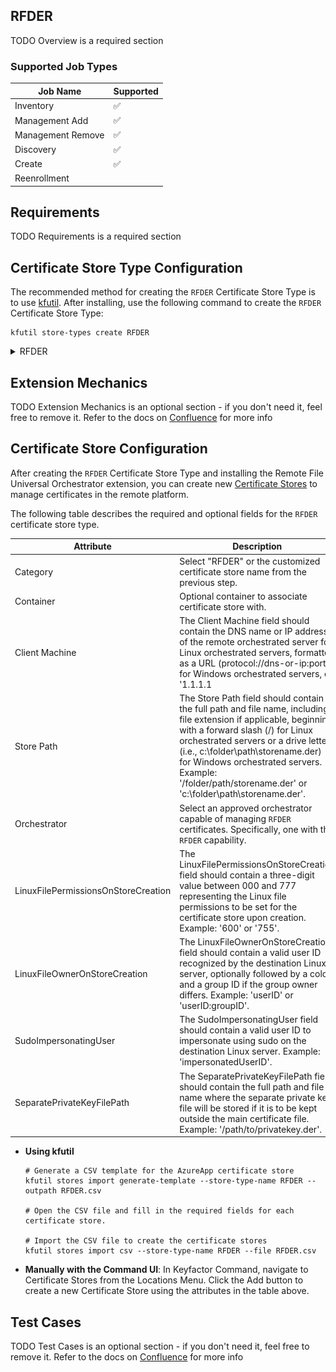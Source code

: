 ## RFDER

TODO Overview is a required section



### Supported Job Types

| Job Name | Supported |
| -------- | --------- |
| Inventory | ✅ |
| Management Add | ✅ |
| Management Remove | ✅ |
| Discovery | ✅ |
| Create | ✅ |
| Reenrollment |  |

## Requirements

TODO Requirements is a required section


## Certificate Store Type Configuration

The recommended method for creating the `RFDER` Certificate Store Type is to use [kfutil](https://github.com/Keyfactor/kfutil). After installing, use the following command to create the `RFDER` Certificate Store Type:

```shell
kfutil store-types create RFDER
```

<details><summary>RFDER</summary>

Create a store type called `RFDER` with the attributes in the tables below:

### Basic Tab
| Attribute | Value | Description |
| --------- | ----- | ----- |
| Name | RFDER | Display name for the store type (may be customized) |
| Short Name | RFDER | Short display name for the store type |
| Capability | RFDER | Store type name orchestrator will register with. Check the box to allow entry of value |
| Supported Job Types (check the box for each) | Add, Discovery, Remove | Job types the extension supports |
| Supports Add | ✅ | Check the box. Indicates that the Store Type supports Management Add |
| Supports Remove | ✅ | Check the box. Indicates that the Store Type supports Management Remove |
| Supports Discovery | ✅ | Check the box. Indicates that the Store Type supports Discovery |
| Supports Reenrollment |  |  Indicates that the Store Type supports Reenrollment |
| Supports Create | ✅ | Check the box. Indicates that the Store Type supports store creation |
| Needs Server | ✅ | Determines if a target server name is required when creating store |
| Blueprint Allowed |  | Determines if store type may be included in an Orchestrator blueprint |
| Uses PowerShell |  | Determines if underlying implementation is PowerShell |
| Requires Store Password | ✅ | Determines if a store password is required when configuring an individual store. |
| Supports Entry Password |  | Determines if an individual entry within a store can have a password. |

The Basic tab should look like this:

![RFDER Basic Tab](../docsource/images/RFDER-basic-store-type-dialog.png)

### Advanced Tab
| Attribute | Value | Description |
| --------- | ----- | ----- |
| Supports Custom Alias | Forbidden | Determines if an individual entry within a store can have a custom Alias. |
| Private Key Handling | Optional | This determines if Keyfactor can send the private key associated with a certificate to the store. Required because IIS certificates without private keys would be invalid. |
| PFX Password Style | Default | 'Default' - PFX password is randomly generated, 'Custom' - PFX password may be specified when the enrollment job is created (Requires the Allow Custom Password application setting to be enabled.) |

The Advanced tab should look like this:

![RFDER Advanced Tab](../docsource/images/RFDER-advanced-store-type-dialog.png)

### Custom Fields Tab
Custom fields operate at the certificate store level and are used to control how the orchestrator connects to the remote target server containing the certificate store to be managed. The following custom fields should be added to the store type:

| Name | Display Name | Type | Default Value/Options | Required | Description |
| ---- | ------------ | ---- | --------------------- | -------- | ----------- |
| LinuxFilePermissionsOnStoreCreation | Linux File Permissions on Store Creation | String |  |  | The LinuxFilePermissionsOnStoreCreation field should contain a three-digit value between 000 and 777 representing the Linux file permissions to be set for the certificate store upon creation. Example: '600' or '755'. |
| LinuxFileOwnerOnStoreCreation | Linux File Owner on Store Creation | String |  |  | The LinuxFileOwnerOnStoreCreation field should contain a valid user ID recognized by the destination Linux server, optionally followed by a colon and a group ID if the group owner differs. Example: 'userID' or 'userID:groupID'. |
| SudoImpersonatingUser | Sudo Impersonating User | String |  |  | The SudoImpersonatingUser field should contain a valid user ID to impersonate using sudo on the destination Linux server. Example: 'impersonatedUserID'. |
| SeparatePrivateKeyFilePath | Separate Private Key File Location | String |  |  | The SeparatePrivateKeyFilePath field should contain the full path and file name where the separate private key file will be stored if it is to be kept outside the main certificate file. Example: '/path/to/privatekey.der'. |


The Custom Fields tab should look like this:

![RFDER Custom Fields Tab](../docsource/images/RFDER-custom-fields-store-type-dialog.png)



</details>


## Extension Mechanics

TODO Extension Mechanics is an optional section - if you don't need it, feel free to remove it. Refer to the docs on [Confluence](https://keyfactor.atlassian.net/wiki/x/SAAyHg) for more info





## Certificate Store Configuration

After creating the `RFDER` Certificate Store Type and installing the Remote File Universal Orchestrator extension, you can create new [Certificate Stores](https://software.keyfactor.com/Core-OnPrem/Current/Content/ReferenceGuide/Certificate%20Stores.htm?Highlight=certificate%20store) to manage certificates in the remote platform.

The following table describes the required and optional fields for the `RFDER` certificate store type.

| Attribute | Description | Attribute is PAM Eligible |
| --------- | ----------- | ------------------------- |
| Category | Select "RFDER" or the customized certificate store name from the previous step. | |
| Container | Optional container to associate certificate store with. | |
| Client Machine | The Client Machine field should contain the DNS name or IP address of the remote orchestrated server for Linux orchestrated servers, formatted as a URL (protocol://dns-or-ip:port) for Windows orchestrated servers, or '1.1.1.1|LocalMachine' for local agents. Example: 'https://myserver.mydomain.com:5986' or '1.1.1.1|LocalMachine' for local access. | |
| Store Path | The Store Path field should contain the full path and file name, including file extension if applicable, beginning with a forward slash (/) for Linux orchestrated servers or a drive letter (i.e., c:\folder\path\storename.der) for Windows orchestrated servers. Example: '/folder/path/storename.der' or 'c:\folder\path\storename.der'. | |
| Orchestrator | Select an approved orchestrator capable of managing `RFDER` certificates. Specifically, one with the `RFDER` capability. | |
| LinuxFilePermissionsOnStoreCreation | The LinuxFilePermissionsOnStoreCreation field should contain a three-digit value between 000 and 777 representing the Linux file permissions to be set for the certificate store upon creation. Example: '600' or '755'. |  |
| LinuxFileOwnerOnStoreCreation | The LinuxFileOwnerOnStoreCreation field should contain a valid user ID recognized by the destination Linux server, optionally followed by a colon and a group ID if the group owner differs. Example: 'userID' or 'userID:groupID'. |  |
| SudoImpersonatingUser | The SudoImpersonatingUser field should contain a valid user ID to impersonate using sudo on the destination Linux server. Example: 'impersonatedUserID'. |  |
| SeparatePrivateKeyFilePath | The SeparatePrivateKeyFilePath field should contain the full path and file name where the separate private key file will be stored if it is to be kept outside the main certificate file. Example: '/path/to/privatekey.der'. |  |

* **Using kfutil**

    ```shell
    # Generate a CSV template for the AzureApp certificate store
    kfutil stores import generate-template --store-type-name RFDER --outpath RFDER.csv

    # Open the CSV file and fill in the required fields for each certificate store.

    # Import the CSV file to create the certificate stores
    kfutil stores import csv --store-type-name RFDER --file RFDER.csv
    ```

* **Manually with the Command UI**: In Keyfactor Command, navigate to Certificate Stores from the Locations Menu. Click the Add button to create a new Certificate Store using the attributes in the table above.


## Test Cases

TODO Test Cases is an optional section - if you don't need it, feel free to remove it. Refer to the docs on [Confluence](https://keyfactor.atlassian.net/wiki/x/SAAyHg) for more info


